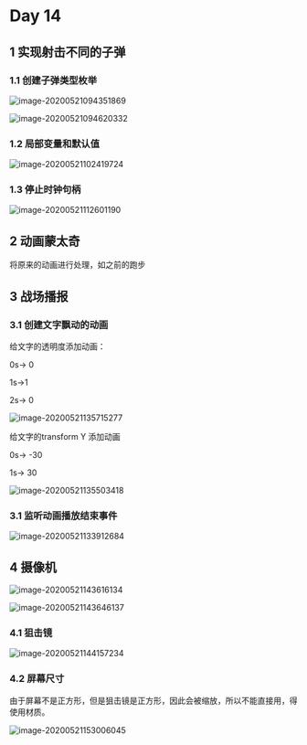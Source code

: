 # Day 14

## 1 实现射击不同的子弹

### 1.1 创建子弹类型枚举

![image-20200521094351869](../images/image-20200521094351869.png)

![image-20200521094620332](../images/image-20200521094620332.png)

### 1.2 局部变量和默认值

![image-20200521102419724](../images/image-20200521102419724.png)

### 1.3 停止时钟句柄

![image-20200521112601190](../images/image-20200521112601190.png)



## 2 动画蒙太奇

将原来的动画进行处理，如之前的跑步

## 3 战场播报

### 3.1 创建文字飘动的动画

给文字的透明度添加动画：

0s-> 0

1s->1

2s-> 0

![image-20200521135715277](../images/image-20200521135715277.png)

给文字的transform Y 添加动画

0s-> -30

1s-> 30

![image-20200521135503418](../images/image-20200521135503418.png)

### 3.1 监听动画播放结束事件

![image-20200521133912684](../images/image-20200521133912684.png)



## 4 摄像机

![image-20200521143616134](../images/image-20200521143616134.png)



![image-20200521143646137](../images/image-20200521143646137.png)

### 4.1 狙击镜

![image-20200521144157234](../images/image-20200521144157234.png)

### 4.2 屏幕尺寸

由于屏幕不是正方形，但是狙击镜是正方形，因此会被缩放，所以不能直接用，得使用材质。

![image-20200521153006045](../images/image-20200521153006045.png)